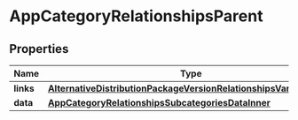 

# AppCategoryRelationshipsParent


## Properties

| Name | Type | Description | Notes |
|------------ | ------------- | ------------- | -------------|
|**links** | [**AlternativeDistributionPackageVersionRelationshipsVariantsLinks**](AlternativeDistributionPackageVersionRelationshipsVariantsLinks.md) |  |  [optional] |
|**data** | [**AppCategoryRelationshipsSubcategoriesDataInner**](AppCategoryRelationshipsSubcategoriesDataInner.md) |  |  [optional] |



